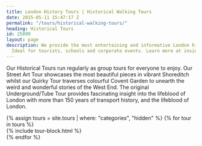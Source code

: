 ```yaml
---
title: London History Tours | Historical Walking Tours
date: 2015-05-11 15:47:17 Z
permalink: "/tours/historical-walking-tours/"
heading: Historical Tours
id: 25099
layout: page
description: We provide the most entertaining and informative London history tours.
  Ideal for tourists, schools and corporate events. Learn more at insider-london.co.uk.
---
```


  <p>Our Historical Tours run regularly as group tours for everyone to enjoy. Our Street Art Tour showcases the most beautiful pieces in vibrant Shoreditch whilst our Quirky Tour traverses colourful Covent Garden to unearth the weird and wonderful stories of the West End. The original Underground/Tube Tour provides fascinating insight into the lifeblood of London with more than 150 years of transport history, and the lifeblood of London.</p>

<div class="layout">
  {% assign tours = site.tours | where: "categories", "hidden" %}
  {% for tour in tours %}
    <div class="layout__item u-1/4 u-1/3-lap u-1/2-palm">
      {% include tour-block.html %}
    </div>
  {% endfor %}  
</div>
